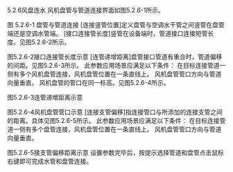 5.2.6风盘连水
风机盘管与管道连接界面如图5.2.6-1所示。

图 5.2.6-1 盘管与管道连接
[连接竖管位置]定义盘管与空调水干管之间竖管在盘管端还是空调水管端。
[接口连接管长度]竖管在设备端时，管道接口连接短管长度。见图5.2.6-2所示。

图5.2.6-2接口连接管长度示意
[连管递增距离]盘管接口管道有重合时，管道偏移的间距。见图5.2.6-3所示。
此参数应用场景应满足以下条件：
在目标连接管道一侧有多个风机盘管连接，风机盘管位置在一条直线上。
风机盘管管口方向与管道向量垂直。
风机盘管的管口在同一标高。见图5.2.6-4所示。

图5.2.6-3连管递增距离示意

图5.2.6-4风机盘管管口示意
[连接支管偏移]指连接管口与所添加的连接支管之间的距离。具体见图5.2.6-5所示。
此参数应用场景应满足以下条件：
在目标连接管道一侧有多个盘管连接，风机盘管位置在一条直线上。
风机盘管管口方向与管道向量垂直。

图5.2.6-5接支管偏移距离示意
设置参数完毕后，按提示选择管道和盘管点击鼠标右键即可完成水管和盘管连接。